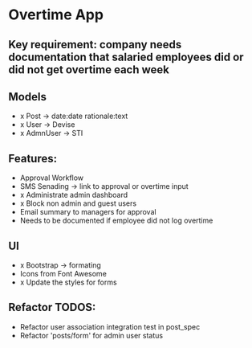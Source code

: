 # Overtime App

## Key requirement: company needs documentation that salaried employees did or did not get overtime each week

## Models
- x Post -> date:date rationale:text
- x User -> Devise
- x AdmnUser -> STI

## Features:
- Approval Workflow
- SMS Senading -> link to approval or overtime input
- x Administrate admin dashboard
- x Block non admin and guest users
- Email summary to managers for approval
- Needs to be documented if employee did not log overtime

## UI
- x Bootstrap -> formating
- Icons from Font Awesome
- x Update the styles for forms

## Refactor TODOS:
- Refactor user association integration test in post_spec
- Refactor 'posts/form' for admin user status
